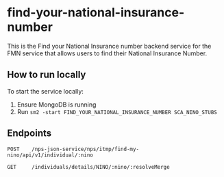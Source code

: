 
# find-your-national-insurance-number

This is the Find your National Insurance number backend service for the FMN service that allows users to find their National Insurance Number.

## How to run locally
To start the service locally:
1. Ensure MongoDB is running
2. Run `sm2 -start FIND_YOUR_NATIONAL_INSURANCE_NUMBER SCA_NINO_STUBS`

## Endpoints
`POST    /nps-json-service/nps/itmp/find-my-nino/api/v1/individual/:nino`

`GET     /individuals/details/NINO/:nino/:resolveMerge`